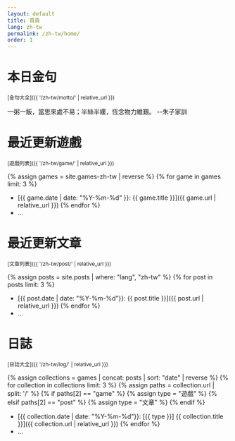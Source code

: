 ```yaml
---
layout: default
title: 首頁
lang: zh-tw
permalink: /zh-tw/home/
order: 1
---
```

# 本日金句 

<sub>[金句大全]({{ '/zh-tw/motto/' | relative_url }})</sub>

一粥一飯，當思來處不易；半絲半縷，恆念物力維艱。 --朱子家訓

# 最近更新遊戲

<sub>[遊戲列表]({{ '/zh-tw/game/' | relative_url }})</sub>

{% assign games = site.games-zh-tw | reverse %}
{% for game in games limit: 3 %}
* [{{ game.date | date: "%Y-%m-%d" }}: {{ game.title }}]({{ game.url | relative_url }})
{% endfor %}
* ...

# 最近更新文章

<sub>[文章列表]({{ '/zh-tw/post/' | relative_url }})</sub>

{% assign posts = site.posts | where: "lang", "zh-tw" %}
{% for post in posts limit: 3 %}
* [{{ post.date | date: "%Y-%m-%d"}}: {{ post.title }}]({{ post.url | relative_url }})
{% endfor %}
* ...

# 日誌

<sub>[日誌大全]({{ '/zh-tw/log/' | relative_url }})</sub>

{% assign collections = games | concat: posts | sort: "date" | reverse %}
{% for collection in collections limit: 3 %}
  {% assign paths = collection.url | split: '/' %}
  {% if paths[2] == "game" %}
    {% assign type = "遊戲" %}
  {% elsif paths[2] == "post" %}
    {% assign type = "文章" %}
  {% endif %}
* [{{ collection.date | date: "%Y-%m-%d"}}: [{{ type }}] {{ collection.title }}]({{ collection.url | relative_url }})
{% endfor %}
* ...
